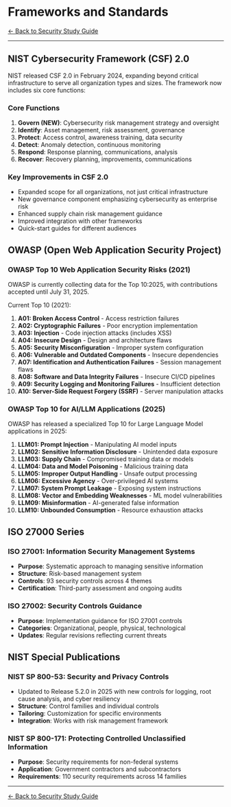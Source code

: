 # Frameworks and Standards

[← Back to Security Study Guide](security-toc.md)

---

## NIST Cybersecurity Framework (CSF) 2.0

NIST released CSF 2.0 in February 2024, expanding beyond critical infrastructure to serve all organization types and sizes. The framework now includes six core functions:

### Core Functions
1. **Govern (NEW)**: Cybersecurity risk management strategy and oversight
2. **Identify**: Asset management, risk assessment, governance
3. **Protect**: Access control, awareness training, data security
4. **Detect**: Anomaly detection, continuous monitoring
5. **Respond**: Response planning, communications, analysis
6. **Recover**: Recovery planning, improvements, communications

### Key Improvements in CSF 2.0
- Expanded scope for all organizations, not just critical infrastructure
- New governance component emphasizing cybersecurity as enterprise risk
- Enhanced supply chain risk management guidance
- Improved integration with other frameworks
- Quick-start guides for different audiences

## OWASP (Open Web Application Security Project)

### OWASP Top 10 Web Application Security Risks (2021)
OWASP is currently collecting data for the Top 10:2025, with contributions accepted until July 31, 2025.

Current Top 10 (2021):
1. **A01: Broken Access Control** - Access restriction failures
2. **A02: Cryptographic Failures** - Poor encryption implementation
3. **A03: Injection** - Code injection attacks (includes XSS)
4. **A04: Insecure Design** - Design and architecture flaws
5. **A05: Security Misconfiguration** - Improper system configuration
6. **A06: Vulnerable and Outdated Components** - Insecure dependencies
7. **A07: Identification and Authentication Failures** - Session management flaws
8. **A08: Software and Data Integrity Failures** - Insecure CI/CD pipelines
9. **A09: Security Logging and Monitoring Failures** - Insufficient detection
10. **A10: Server-Side Request Forgery (SSRF)** - Server manipulation attacks

### OWASP Top 10 for AI/LLM Applications (2025)
OWASP has released a specialized Top 10 for Large Language Model applications in 2025:

1. **LLM01: Prompt Injection** - Manipulating AI model inputs
2. **LLM02: Sensitive Information Disclosure** - Unintended data exposure
3. **LLM03: Supply Chain** - Compromised training data or models
4. **LLM04: Data and Model Poisoning** - Malicious training data
5. **LLM05: Improper Output Handling** - Unsafe output processing
6. **LLM06: Excessive Agency** - Over-privileged AI systems
7. **LLM07: System Prompt Leakage** - Exposing system instructions
8. **LLM08: Vector and Embedding Weaknesses** - ML model vulnerabilities
9. **LLM09: Misinformation** - AI-generated false information
10. **LLM10: Unbounded Consumption** - Resource exhaustion attacks

## ISO 27000 Series

### ISO 27001: Information Security Management Systems
- **Purpose**: Systematic approach to managing sensitive information
- **Structure**: Risk-based management system
- **Controls**: 93 security controls across 4 themes
- **Certification**: Third-party assessment and ongoing audits

### ISO 27002: Security Controls Guidance
- **Purpose**: Implementation guidance for ISO 27001 controls
- **Categories**: Organizational, people, physical, technological
- **Updates**: Regular revisions reflecting current threats

## NIST Special Publications

### NIST SP 800-53: Security and Privacy Controls
- Updated to Release 5.2.0 in 2025 with new controls for logging, root cause analysis, and cyber resiliency
- **Structure**: Control families and individual controls
- **Tailoring**: Customization for specific environments
- **Integration**: Works with risk management framework

### NIST SP 800-171: Protecting Controlled Unclassified Information
- **Purpose**: Security requirements for non-federal systems
- **Application**: Government contractors and subcontractors
- **Requirements**: 110 security requirements across 14 families

---

[← Back to Security Study Guide](security-toc.md)